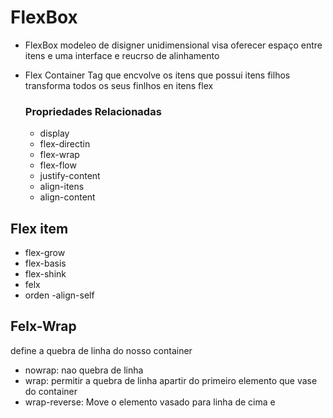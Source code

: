 # FlexBox
 - FlexBox
    modeleo de disigner unidimensional
    visa oferecer espaço entre itens e 
    uma interface e reucrso de alinhamento

 - Flex Container
    Tag que encvolve os itens que possui itens filhos
    transforma todos os seus finlhos en itens flex

    ### Propriedades Relacionadas
     - display
     - flex-directin
     - flex-wrap
     - flex-flow
     - justify-content
     - align-itens
     - align-content

## Flex item
 - flex-grow
 - flex-basis
 - flex-shink
 - felx
 - orden
 -align-self

## Felx-Wrap
 define a quebra de linha do nosso container
 - nowrap: nao quebra de linha
 - wrap: permitir a quebra de linha apartir do primeiro elemento que vase do container 
 - wrap-reverse: Move o elemento vasado para linha de cima e 